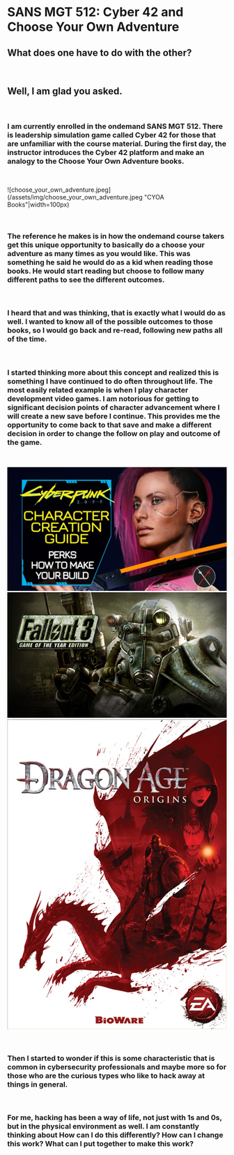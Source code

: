 # SANS MGT 512: Cyber 42 and Choose Your Own Adventure  

## What does one have to do with the other?  

<br />

## Well, I am glad you asked.  

<br />

### I am currently enrolled in the ondemand SANS MGT 512. There is leadership simulation game called Cyber 42 for those that are unfamiliar with the course material. During the first day, the instructor introduces the Cyber 42 platform and make an analogy to the Choose Your Own Adventure books.  

<br />

![choose_your_own_adventure.jpeg](/assets/img/choose_your_own_adventure.jpeg "CYOA Books"|width=100px)

<br />

### The reference he makes is in how the ondemand course takers get this unique opportunity to basically do a choose your adventure as many times as you would like. This was something he said he would do as a kid when reading those books. He would start reading but choose to follow many different paths to see the different outcomes.  

<br />

### I heard that and was thinking, that is exactly what I would do as well. I wanted to know all of the possible outcomes to those books, so I would go back and re-read, following new paths all of the time. 

<br />

### I started thinking more about this concept and realized this is something I have continued to do often throughout life. The most easily related example is when I play character development video games. I am notorious for getting to significant decision points of character advancement where I will create a new save before I continue. This provides me the opportunity to come back to that save and make a different decision in order to change the follow on play and outcome of the game.  

<br />

![Cyberpunk 2077](/assets/img/cyberpunk.jpg "Cyberpunk 2077") ![Fallout 3](/assets/img/fallout3.jpg) ![Dragon Age](/assets/img/dragonage.jpg)

<br />

### Then I started to wonder if this is some characteristic that is common in cybersecurity professionals and maybe more so for those who are the curious types who like to hack away at things in general.  

<br />

### For me, hacking has been a way of life, not just with 1s and 0s, but in the physical environment as well. I am constantly thinking about How can I do this differently? How can I change this work? What can I put together to make this work?  

<br />

